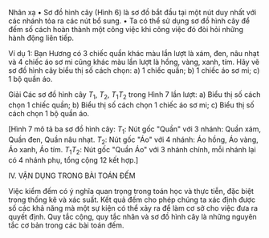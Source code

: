 Nhân xạ
• Sơ đồ hình cây (Hình 6) là sơ đồ bắt đầu tại một nút duy nhất với các nhánh tỏa ra các nút bổ sung.
• Ta có thể sử dụng sơ đồ hình cây để đếm số cách hoàn thành một công việc khi công việc đó đòi hỏi những hành động liên tiếp.

Ví dụ 1: Bạn Hương có 3 chiếc quần khác màu lần lượt là xám, đen, nâu nhạt và 4 chiếc áo sơ mi cũng khác màu lần lượt là hồng, vàng, xanh, tím. Hãy vẽ sơ đồ hình cây biểu thị số cách chọn:
a) 1 chiếc quần;     b) 1 chiếc áo sơ mi;     c) 1 bộ quần áo.

Giải
Các sơ đồ hình cây $T_1$, $T_2$, $T_1T_2$ trong Hình 7 lần lượt:
a) Biểu thị số cách chọn 1 chiếc quần;
b) Biểu thị số cách chọn 1 chiếc áo sơ mi;
c) Biểu thị số cách chọn 1 bộ quần áo.

[Hình 7 mô tả ba sơ đồ hình cây:
$T_1$: Nút gốc "Quần" với 3 nhánh: Quần xám, Quần đen, Quần nâu nhạt.
$T_2$: Nút gốc "Áo" với 4 nhánh: Áo hồng, Áo vàng, Áo xanh, Áo tím.
$T_1T_2$: Nút gốc "Quần Áo" với 3 nhánh chính, mỗi nhánh lại có 4 nhánh phụ, tổng cộng 12 kết hợp.]

IV. VẬN DỤNG TRONG BÀI TOÁN ĐẾM

Việc kiểm đếm có ý nghĩa quan trọng trong toán học và thực tiễn, đặc biệt trong thống kê và xác suất. Kết quả đếm cho phép chúng ta xác định được số các khả năng mà một sự kiện có thể xảy ra để làm cơ sở cho việc đưa ra quyết định. Quy tắc cộng, quy tắc nhân và sơ đồ hình cây là những nguyên tắc cơ bản trong các bài toán đếm.